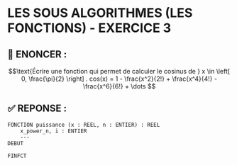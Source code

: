 # LES SOUS ALGORITHMES (LES FONCTIONS) - EXERCICE 3

## 🌟 ENONCER :
```math
\text{Écrire une fonction qui permet de calculer le cosinus de } x \in \left[ 0, \frac{\pi}{2} \right] .


cos(x) = 1 - \frac{x^2}{2!} + \frac{x^4}{4!} - \frac{x^6}{6!} + \dots


```

## ✅ REPONSE :

````
FONCTION puissance (x : REEL, n : ENTIER) : REEL
    x_power_n, i : ENTIER
    ---
DEBUT
    
FINFCT
````